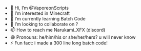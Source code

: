 - 👋 Hi, I’m @VaporeonScripts
- 👀 I’m interested in Minecraft
- 🌱 I’m currently learning Batch Code
- 💞️ I’m looking to collaborate on ?
- 📫 How to reach me Narukami_XFX (discord)
- 😄 Pronouns: he/him/his or she/her/hers? u will never know
- ⚡ Fun fact: i made a 300 line long batch code!
